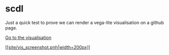 # scdl
Just a quick test to prove we can render a vega-lite visualisation on a github page.

[Go to the visualisation](https://trubens71.github.io/site/scdl_vis.html)

[[[site/vis_screenshot.pnh|width=200px]]](https://trubens71.github.io/site/scdl_vis.html)
